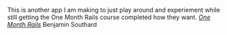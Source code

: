 This is another app I am making to just play around and experiement while still getting the One Month Rails course completed how they want.
[*One Month Rails*](https://onemonthrails.com)
Benjamin Southard